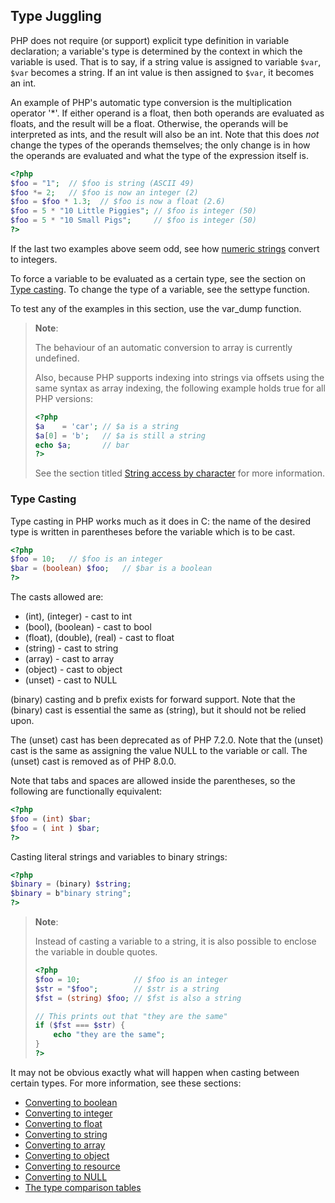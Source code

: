 Type Juggling
-------------

PHP does not require (or support) explicit type definition in variable
declaration; a variable's type is determined by the context in which the
variable is used. That is to say, if a <span class="type">string</span>
value is assigned to variable `$var`, `$var` becomes a <span
class="type">string</span>. If an <span class="type">int</span> value is
then assigned to `$var`, it becomes an <span class="type">int</span>.

An example of PHP's automatic type conversion is the multiplication
operator '\*'. If either operand is a <span class="type">float</span>,
then both operands are evaluated as <span class="type">float</span>s,
and the result will be a <span class="type">float</span>. Otherwise, the
operands will be interpreted as <span class="type">int</span>s, and the
result will also be an <span class="type">int</span>. Note that this
does *not* change the types of the operands themselves; the only change
is in how the operands are evaluated and what the type of the expression
itself is.

``` php
<?php
$foo = "1";  // $foo is string (ASCII 49)
$foo *= 2;   // $foo is now an integer (2)
$foo = $foo * 1.3;  // $foo is now a float (2.6)
$foo = 5 * "10 Little Piggies"; // $foo is integer (50)
$foo = 5 * "10 Small Pigs";     // $foo is integer (50)
?>
```

If the last two examples above seem odd, see how
<a href="/language/types/numeric-strings.html" class="link">numeric strings</a>
convert to integers.

To force a variable to be evaluated as a certain type, see the section
on
<a href="/language/types/type-juggling.html#language.types.typecasting" class="link">Type casting</a>.
To change the type of a variable, see the <span
class="function">settype</span> function.

To test any of the examples in this section, use the <span
class="function">var\_dump</span> function.

> **Note**:
>
> The behaviour of an automatic conversion to <span
> class="type">array</span> is currently undefined.
>
> Also, because PHP supports indexing into <span
> class="type">string</span>s via offsets using the same syntax as <span
> class="type">array</span> indexing, the following example holds true
> for all PHP versions:
>
> ``` php
> <?php
> $a    = 'car'; // $a is a string
> $a[0] = 'b';   // $a is still a string
> echo $a;       // bar
> ?>
> ```
>
> See the section titled
> <a href="/language/types/string.html#language.types.string.substr" class="link">String access by character</a>
> for more information.

### Type Casting

Type casting in PHP works much as it does in C: the name of the desired
type is written in parentheses before the variable which is to be cast.

``` php
<?php
$foo = 10;   // $foo is an integer
$bar = (boolean) $foo;   // $bar is a boolean
?>
```

The casts allowed are:

-   <span class="simpara">(int), (integer) - cast to <span
    class="type">int</span></span>
-   <span class="simpara">(bool), (boolean) - cast to <span
    class="type">bool</span></span>
-   <span class="simpara">(float), (double), (real) - cast to <span
    class="type">float</span></span>
-   <span class="simpara">(string) - cast to <span
    class="type">string</span></span>
-   <span class="simpara">(array) - cast to <span
    class="type">array</span></span>
-   <span class="simpara">(object) - cast to <span
    class="type">object</span></span>
-   <span class="simpara">(unset) - cast to <span
    class="type">NULL</span></span>

(binary) casting and b prefix exists for forward support. Note that the
(binary) cast is essential the same as (string), but it should not be
relied upon.

The (unset) cast has been deprecated as of PHP 7.2.0. Note that the
(unset) cast is the same as assigning the value <span
class="type">NULL</span> to the variable or call. The (unset) cast is
removed as of PHP 8.0.0.

Note that tabs and spaces are allowed inside the parentheses, so the
following are functionally equivalent:

``` php
<?php
$foo = (int) $bar;
$foo = ( int ) $bar;
?>
```

Casting literal <span class="type">string</span>s and variables to
binary <span class="type">string</span>s:

``` php
<?php
$binary = (binary) $string;
$binary = b"binary string";
?>
```

> **Note**:
>
> Instead of casting a variable to a <span class="type">string</span>,
> it is also possible to enclose the variable in double quotes.
>
> ``` php
> <?php
> $foo = 10;            // $foo is an integer
> $str = "$foo";        // $str is a string
> $fst = (string) $foo; // $fst is also a string
>
> // This prints out that "they are the same"
> if ($fst === $str) {
>     echo "they are the same";
> }
> ?>
> ```

It may not be obvious exactly what will happen when casting between
certain types. For more information, see these sections:

-   <span class="simpara">
    <a href="/language/types/boolean.html#language.types.boolean.casting" class="link">Converting to boolean</a>
    </span>
-   <span class="simpara">
    <a href="/language/types/integer.html#language.types.integer.casting" class="link">Converting to integer</a>
    </span>
-   <span class="simpara">
    <a href="/language/types/float.html#language.types.float.casting" class="link">Converting to float</a>
    </span>
-   <span class="simpara">
    <a href="/language/types/string.html#language.types.string.casting" class="link">Converting to string</a>
    </span>
-   <span class="simpara">
    <a href="/language/types/array.html#language.types.array.casting" class="link">Converting to array</a>
    </span>
-   <span class="simpara">
    <a href="/language/types/object.html#language.types.object.casting" class="link">Converting to object</a>
    </span>
-   <span class="simpara">
    <a href="/language/types/resource.html#language.types.resource.casting" class="link">Converting to resource</a>
    </span>
-   <span class="simpara">
    <a href="/language/types/null.html#language.types.null.casting" class="link">Converting to NULL</a>
    </span>
-   <span class="simpara">
    <a href="/types/comparisons.html" class="link">The type comparison tables</a>
    </span>
